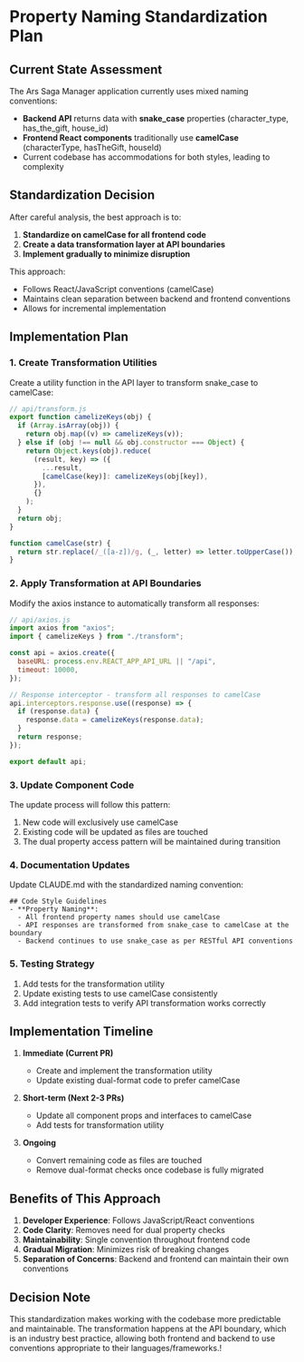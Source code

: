 # Property Naming Standardization Plan

## Current State Assessment

The Ars Saga Manager application currently uses mixed naming conventions:

- **Backend API** returns data with **snake_case** properties (character_type, has_the_gift, house_id)
- **Frontend React components** traditionally use **camelCase** (characterType, hasTheGift, houseId)
- Current codebase has accommodations for both styles, leading to complexity

## Standardization Decision

After careful analysis, the best approach is to:

1. **Standardize on camelCase for all frontend code**
2. **Create a data transformation layer at API boundaries**
3. **Implement gradually to minimize disruption**

This approach:

- Follows React/JavaScript conventions (camelCase)
- Maintains clean separation between backend and frontend conventions
- Allows for incremental implementation

## Implementation Plan

### 1. Create Transformation Utilities

Create a utility function in the API layer to transform snake_case to camelCase:

```javascript
// api/transform.js
export function camelizeKeys(obj) {
  if (Array.isArray(obj)) {
    return obj.map((v) => camelizeKeys(v));
  } else if (obj !== null && obj.constructor === Object) {
    return Object.keys(obj).reduce(
      (result, key) => ({
        ...result,
        [camelCase(key)]: camelizeKeys(obj[key]),
      }),
      {}
    );
  }
  return obj;
}

function camelCase(str) {
  return str.replace(/_([a-z])/g, (_, letter) => letter.toUpperCase());
}
```

### 2. Apply Transformation at API Boundaries

Modify the axios instance to automatically transform all responses:

```javascript
// api/axios.js
import axios from "axios";
import { camelizeKeys } from "./transform";

const api = axios.create({
  baseURL: process.env.REACT_APP_API_URL || "/api",
  timeout: 10000,
});

// Response interceptor - transform all responses to camelCase
api.interceptors.response.use((response) => {
  if (response.data) {
    response.data = camelizeKeys(response.data);
  }
  return response;
});

export default api;
```

### 3. Update Component Code

The update process will follow this pattern:

1. New code will exclusively use camelCase
2. Existing code will be updated as files are touched
3. The dual property access pattern will be maintained during transition

### 4. Documentation Updates

Update CLAUDE.md with the standardized naming convention:

```
## Code Style Guidelines
- **Property Naming**:
  - All frontend property names should use camelCase
  - API responses are transformed from snake_case to camelCase at the boundary
  - Backend continues to use snake_case as per RESTful API conventions
```

### 5. Testing Strategy

1. Add tests for the transformation utility
2. Update existing tests to use camelCase consistently
3. Add integration tests to verify API transformation works correctly

## Implementation Timeline

1. **Immediate (Current PR)**

   - Create and implement the transformation utility
   - Update existing dual-format code to prefer camelCase

2. **Short-term (Next 2-3 PRs)**

   - Update all component props and interfaces to camelCase
   - Add tests for transformation utility

3. **Ongoing**
   - Convert remaining code as files are touched
   - Remove dual-format checks once codebase is fully migrated

## Benefits of This Approach

1. **Developer Experience**: Follows JavaScript/React conventions
2. **Code Clarity**: Removes need for dual property checks
3. **Maintainability**: Single convention throughout frontend code
4. **Gradual Migration**: Minimizes risk of breaking changes
5. **Separation of Concerns**: Backend and frontend can maintain their own conventions

## Decision Note

This standardization makes working with the codebase more predictable and maintainable. The transformation happens at the API boundary, which is an industry best practice, allowing both frontend and backend to use conventions appropriate to their languages/frameworks.!
